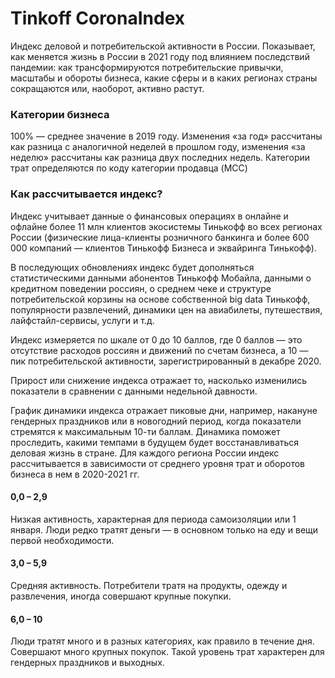 # Tinkoff CoronaIndex

Индекс деловой и потребительской активности в России. Показывает, как меняется жизнь в России в 2021 году под влиянием последствий пандемии: как трансформируются потребительские привычки, масштабы и обороты бизнеса, какие сферы и в каких регионах страны сокращаются или, наоборот, активно растут.


### Категории бизнеса
100% — среднее значение в 2019 году. Изменения «за год» рассчитаны как разница с аналогичной неделей в прошлом году, изменения «за неделю» рассчитаны как разница двух последних недель. Категории трат определяются по коду категории продавца (MCC)


### Как рассчитывается индекс?
Индекс учитывает данные о финансовых операциях в онлайне и офлайне более 11 млн клиентов экосистемы Тинькофф во всех регионах России (физические лица-клиенты розничного банкинга и более 600 000 компаний — клиентов Тинькофф Бизнеса и эквайринга Тинькофф).

В последующих обновлениях индекс будет дополняться статистическими данными абонентов Тинькофф Мобайла, данными о кредитном поведении россиян, о среднем чеке и структуре потребительской корзины на основе собственной big data Тинькофф, популярности развлечений, динамики цен на авиабилеты, путешествия, лайфстайл-сервисы, услуги и т.д.

Индекс измеряется по шкале от 0 до 10 баллов, где 0 баллов — это отсутствие расходов россиян и движений по счетам бизнеса, а 10 — пик потребительской активности, зарегистрированный в декабре 2020.

Прирост или снижение индекса отражает то, насколько изменились показатели в сравнении с данными недельной давности.

График динамики индекса отражает пиковые дни, например, накануне гендерных праздников или в новогодний период, когда показатели стремятся к максимальным 10-ти баллам. Динамика поможет проследить, какими темпами в будущем будет восстанавливаться деловая жизнь в стране. Для каждого региона России индекс рассчитывается в зависимости от среднего уровня трат и оборотов бизнеса в нем в 2020-2021 гг.


#### 0,0 – 2,9
Низкая активность, характерная для периода самоизоляции или 1 января. Люди редко тратят деньги — в основном только на еду и вещи первой необходимости.
#### 3,0 – 5,9
Средняя активность. Потребители тратя на продукты, одежду и развлечения, иногда совершают крупные покупки.
#### 6,0 – 10
Люди тратят много и в разных категориях, как правило в течение дня. Совершают много крупных покупок. Такой уровень трат характерен для гендерных праздников и выходных.